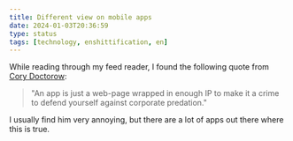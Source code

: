 ```yaml
---
title: Different view on mobile apps
date: 2024-01-03T20:36:59
type: status
tags: [technology, enshittification, en]
---
```


While reading through my feed reader, I found the following quote from [Cory Doctorow](https://doctorow.medium.com/the-open-web-is-good-actually-9683c692df84#:~:text=%E2%80%9CAn%20app%20is%20just%20a%20web%2Dpage%20wrapped%20in%20enough%20IP%20to%20make%20it%20a%20crime%20to%20defend%20yourself%20against%20corporate%20predation%E2%80%9D):

> "An app is just a web-page wrapped in enough IP to make it a crime to defend yourself against corporate predation."

I usually find him very annoying, but there are a lot of apps out there where this is true.
